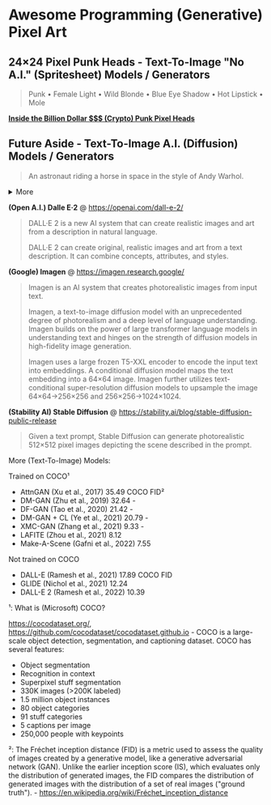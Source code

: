 # Awesome Programming (Generative) Pixel Art



## 24×24 Pixel Punk Heads - Text-To-Image "No A.I." (Spritesheet) Models / Generators

> Punk • Female Light • Wild Blonde  • Blue Eye Shadow  • Hot Lipstick  • Mole

[**Inside the Billion Dollar $$$ (Crypto) Punk Pixel Heads**](
https://github.com/cryptopunksnotdead/cryptopunks/tree/master/insidepunks)






## Future Aside - Text-To-Image A.I. (Diffusion) Models / Generators

> An astronaut riding a horse in space in the style of Andy Warhol.


<details>
<summary>More</summary>

or

> A painting of a fox sitting in a field at sunrise in the style of Claude Monet.

or
  
> A small cactus wearing a straw hat and neon sunglasses in the Sahara desert.

or

> A blue jay standing on a large basket of rainbow macarons.


</details>



**(Open A.I.) Dalle E·2** @ <https://openai.com/dall-e-2/>

> DALL·E 2 is a new AI system that can create realistic images and art from a description in natural language.
>
> DALL·E 2 can create original, realistic images and art 
> from a text description. It can combine concepts, attributes, and styles.


**(Google) Imagen** @ <https://imagen.research.google/>

> Imagen is an AI system that creates photorealistic images from input text.
>
> Imagen, a text-to-image diffusion model with an unprecedented degree of photorealism 
> and a deep level of language understanding. 
> Imagen builds on the power of large transformer language models in understanding text 
> and hinges on the strength of diffusion models in high-fidelity image generation. 
>
>  Imagen uses a large frozen T5-XXL encoder to encode the input text into embeddings. 
> A conditional diffusion model maps the text embedding into a 64×64 image. 
> Imagen further utilizes text-conditional super-resolution diffusion models to upsample the image 64×64→256×256 and 256×256→1024×1024.


**(Stability AI) Stable Diffusion** @ <https://stability.ai/blog/stable-diffusion-public-release>
 
> Given a text prompt, Stable Diffusion can generate photorealistic 512×512 pixel images depicting the scene described in the prompt.



More (Text-To-Image) Models:

Trained on COCO¹

- AttnGAN (Xu et al., 2017)	35.49 COCO FID²
- DM-GAN (Zhu et al., 2019)	32.64 -
- DF-GAN (Tao et al., 2020)	21.42 -
- DM-GAN + CL (Ye et al., 2021)	20.79 -
- XMC-GAN (Zhang et al., 2021)	9.33  -
- LAFITE (Zhou et al., 2021)	8.12
- Make-A-Scene (Gafni et al., 2022)	7.55

Not trained on COCO

- DALL-E (Ramesh et al., 2021)	17.89  COCO FID
- GLIDE (Nichol et al., 2021)	12.24
- DALL-E 2 (Ramesh et al., 2022)	10.39


¹: What is (Microsoft) COCO?

<https://cocodataset.org/>,
<https://github.com/cocodataset/cocodataset.github.io> - COCO is a large-scale object detection, segmentation, and captioning dataset. COCO has several features:

- Object segmentation
- Recognition in context
- Superpixel stuff segmentation
- 330K images (>200K labeled)
- 1.5 million object instances
- 80 object categories
- 91 stuff categories
- 5 captions per image
- 250,000 people with keypoints


²: The Fréchet inception distance (FID) 
is a metric used to assess the quality of images created by a generative model, 
like a generative adversarial network (GAN).
Unlike the earlier inception score (IS), which evaluates only the distribution of generated images, 
the FID compares the distribution of generated images with the distribution 
of a set of real images ("ground truth").  - <https://en.wikipedia.org/wiki/Fréchet_inception_distance>





